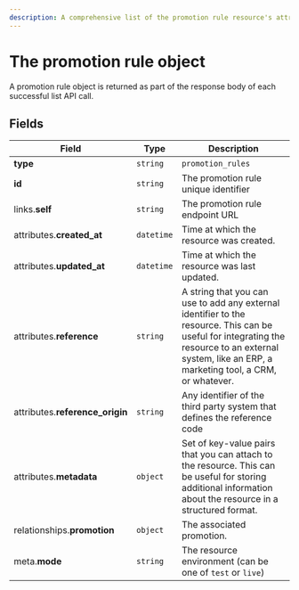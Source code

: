 ```yaml
---
description: A comprehensive list of the promotion rule resource's attributes and relationships.
---
```


# The promotion rule object

A promotion rule object is returned as part of the response body of each successful list API call.

## Fields

| Field          | Type     | Description                                  |
| -------------- | -------- | -------------------------------------------- |
| **type**       | `string` | `promotion_rules`                        |
| **id**         | `string` | The promotion rule unique identifier  |
| links.**self** | `string` | The promotion rule endpoint URL       |
| attributes.**created_at** | `datetime` | Time at which the resource was created. |
| attributes.**updated_at** | `datetime` | Time at which the resource was last updated. |
| attributes.**reference** | `string` | A string that you can use to add any external identifier to the resource. This can be useful for integrating the resource to an external system, like an ERP, a marketing tool, a CRM, or whatever. |
| attributes.**reference_origin** | `string` | Any identifier of the third party system that defines the reference code |
| attributes.**metadata** | `object` | Set of key-value pairs that you can attach to the resource. This can be useful for storing additional information about the resource in a structured format. |
| relationships.**promotion** | `object` | The associated promotion. |
| meta.**mode** | `string` | The resource environment \(can be one of `test` or `live`\) |

